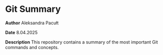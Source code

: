 # Git Summary

**Author** Aleksandra Pacułt

**Date** 8.04.2025

**Description** This repository contains a summary of the most important 
Git commands and concepts.


